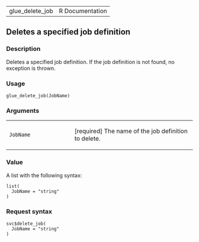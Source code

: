 <table style="width: 100%;">
<tbody>
<tr class="odd">
<td>glue_delete_job</td>
<td style="text-align: right;">R Documentation</td>
</tr>
</tbody>
</table>

## Deletes a specified job definition

### Description

Deletes a specified job definition. If the job definition is not found,
no exception is thrown.

### Usage

    glue_delete_job(JobName)

### Arguments

<table>
<colgroup>
<col style="width: 35%" />
<col style="width: 65%" />
</colgroup>
<tbody>
<tr class="odd">
<td><code id="glue_delete_job_:_JobName">JobName</code></td>
<td><p>[required] The name of the job definition to delete.</p></td>
</tr>
</tbody>
</table>

### Value

A list with the following syntax:

    list(
      JobName = "string"
    )

### Request syntax

    svc$delete_job(
      JobName = "string"
    )
